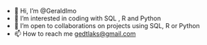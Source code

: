 - 👋 Hi, I’m @GeraldImo
- 👀 I’m interested in coding with SQL , R and Python
- 🌱 I’m open to collaborations on projects using SQL, R or Python
- 📫 How to reach me gedtlaks@gmail.com
